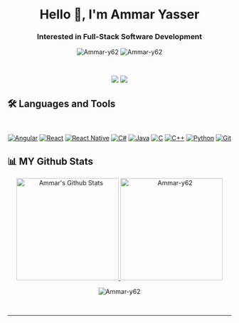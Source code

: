<h1 align="center">Hello 👋, I'm Ammar Yasser</h1>
<h3 align="center">Interested in Full-Stack Software Development</h3>
<p align="center"> <img src="https://komarev.com/ghpvc/?username=Ammar-y62&label=Profile%20views&color=0e75b6&style=flat" alt="Ammar-y62" />
                   <img src="https://img.shields.io/github/followers/Ammar-y62?label=Followers" alt="Ammar-y62" />
</p>

<br>

<p align="center">
<a href="mailto:amzeftawy@gmail.com"title="Gmail"><img src="https://img.shields.io/badge/gmail-%23F05033.svg?style=for-the-badge&logo=gmail&logoColor=white"/></a>  
<a href="https://www.linkedin.com/in/ammar-elzeftawy-75a34a242/" title="LinkedIn"><img src="https://img.shields.io/badge/linkedin-%230077B5.svg?style=for-the-badge&logo=linkedin&logoColor=white"/></a>
</p>

## 🛠 Languages and Tools
<br>
<p align="center">
<a href="https://angular.io/" title="Angular"><img src="https://img.shields.io/badge/angular-%23DD0031.svg?style=for-the-badge&logo=angular&logoColor=white" alt="Angular"></a>
<a href="https://reactjs.org/" title="React"><img src="https://img.shields.io/badge/react-%2361DAFB.svg?style=for-the-badge&logo=react&logoColor=white" alt="React"></a>
<a href="https://reactnative.dev/" title="React Native"><img src="https://img.shields.io/badge/react%20native-%2361DAFB.svg?style=for-the-badge&logo=react&logoColor=white" alt="React Native"></a>
<a href="https://learn.microsoft.com/en-us/dotnet/csharp/" title="C#"><img src="https://img.shields.io/badge/c%23-%23239120.svg?style=for-the-badge&logo=c-sharp&logoColor=white" alt="C#"></a>
<a href="https://www.java.com/" title="Java"><img src="https://img.shields.io/badge/Java-ED8B00?style=for-the-badge&logo=java&logoColor=white" alt="Java"></a>
<a href="https://en.wikipedia.org/wiki/C_(programming_language)" title="C"><img src="https://img.shields.io/badge/C-00599C?style=for-the-badge&logo=c&logoColor=white" alt="C"></a>
<a href="https://en.wikipedia.org/wiki/C%2B%2B" title="C++"><img src="https://img.shields.io/badge/C%2B%2B-00599C?style=for-the-badge&logo=c%2B%2B&logoColor=white" alt="C++"></a>
<a href="https://www.python.org/" title="Python"><img src="https://img.shields.io/badge/python-%233776AB.svg?style=for-the-badge&logo=python&logoColor=white" alt="Python"></a>
<a href="https://git-scm.com/" title="Git"><img src="https://img.shields.io/badge/git-%23F05033.svg?style=for-the-badge&logo=git&logoColor=white" alt="Git"></a>
</p>


## 📊 MY Github Stats
<p align="center">
  <a href="https://github.com/anuraghazra/github-readme-stats">
    <img alt="Ammar's Github Stats" src="https://github-readme-stats.vercel.app/api?username=Ammar-y62&show_icons=true&count_private=true&locale=en&theme=tokyonight&layout=compact" height="230px"/>
  
  </a>
        <img src="https://github-readme-stats.vercel.app/api/top-langs?username=Ammar-y62&langs_count=10&show_icons=true&locale=en&theme=tokyonight" alt="Ammar-y62" height="230px"/>
<br/>
<p align="center"><img src="https://github-readme-streak-stats.herokuapp.com/?user=Ammar-y62&theme=tokyonight_duo" alt="Ammar-y62" /></p>
<br/>
</p>
  
----
<!-- <summary><b>⚡ Git profile Trophies</b></summary>
 -->
<!-- <p align="center"> <a href="https://github.com/ryo-ma/github-profile-trophy"><img src="https://github-profile-trophy.vercel.app/?username=Ammar-y62&layout=compact&theme=algolia" alt="Ammar-y62" /></a> </p>

---- -->
<!-- 
<summary><b>⚡ Recent GitHub Activity</b></summary>
<br/>
<a href="https://github.com/Ammar-y62"><img alt="Mohamed's Activity Graph" src="https://activity-graph.herokuapp.com/graph?username=Ammar-y62&custom_title=Mohamed%20Emad%27s%20Contribution%20Graph&theme=react-dark" /></a>
<br/> -->


<!---
Ammar-y62/Ammar-y62 is a ✨ special ✨ repository because its `README.md` (this file) appears on your GitHub profile.
You can click the Preview link to take a look at your changes.
--->
